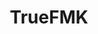 ---
title: TrueFMK
crosslinks:
- livven
- GroupOfNudeGirls
- Ifyouhadtopickone
- FestivalSluts
- AnalOralSex
- Ohlympics
- JizzedToThis
- romi_rain
- AsianHotties
- SiriPornstar
- jaywalsh
- LiaMarieJohnson
- NSFWBulletTime
- milf
- CollegeAmateurs
- PixelArtNSFW
- juicyasians
- StraightGirlsPlaying
- CourtneyTailor
- BreastEnvy
---